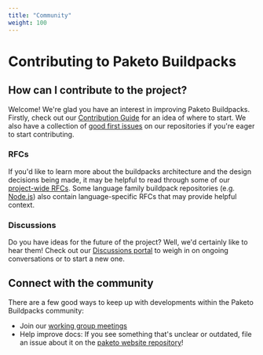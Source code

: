 ```yaml
---
title: "Community"
weight: 100
---
```


# Contributing to Paketo Buildpacks

## How can I contribute to the project?

Welcome! We're glad you have an interest in improving Paketo Buildpacks.
Firstly, check out our [Contribution
Guide](https://github.com/paketo-buildpacks/.github/blob/main/CONTRIBUTING.md)
for an idea of where to start. We also have a collection of [good first
issues](https://github.com/search?q=org%3Apaketo-buildpacks+org%3Apaketo-community+label%3A%22good+first+issue%22+state%3Aopen&type=Issues)
on our repositories if you're eager to start contributing.

### RFCs

If you'd like to learn more about the buildpacks architecture and the design
decisions being made, it may be helpful to read through some of our
[project-wide RFCs](https://github.com/paketo-buildpacks/rfcs). Some language
family buildpack repositories (e.g.
[Node.js](https://github.com/paketo-buildpacks/nodejs/tree/main/rfcs)) also
contain language-specific RFCs that may provide helpful context.

### Discussions

Do you have ideas for the future of the project? Well, we'd certainly like to
hear them! Check out our [Discussions
portal](https://github.com/paketo-buildpacks/feedback/discussions) to weigh in
on ongoing conversations or to start a new one.


## Connect with the community
There are a few good ways to keep up with developments within the Paketo
Buildpacks community:
- Join our [working group
  meetings](https://github.com/paketo-buildpacks/community#working-group-meetings)
- Help improve docs: If you see something that's unclear or outdated, file an
  issue about it on the [paketo website
  repository](https://github.com/paketo-buildpacks/paketo-website/issues)!


